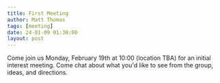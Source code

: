 ```yaml
---
title: First Meeting
author: Matt Thomas
tags: [meeting]
date: 24-01-09 01:30:00
layout: post
--- 
```


Come join us Monday, February 19th at 10:00 (location TBA) for an initial interest meeting. Come chat about what you'd like to see from the group, ideas, and directions.